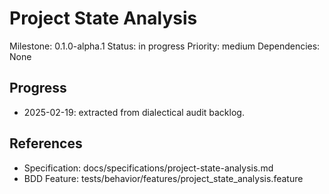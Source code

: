 # Project State Analysis
Milestone: 0.1.0-alpha.1
Status: in progress
Priority: medium
Dependencies: None

## Progress
- 2025-02-19: extracted from dialectical audit backlog.

## References
- Specification: docs/specifications/project-state-analysis.md
- BDD Feature: tests/behavior/features/project_state_analysis.feature
